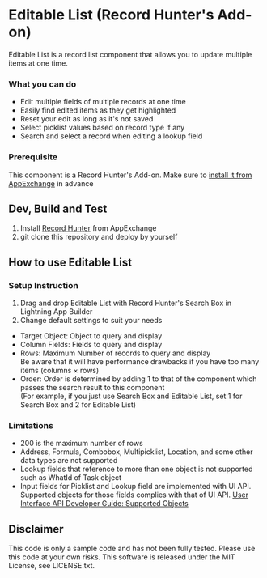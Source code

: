 # Editable List (Record Hunter's Add-on)

Editable List is a record list component that allows you to update multiple items at one time.

### What you can do
- Edit multiple fields of multiple records at one time
- Easily find edited items as they get highlighted
- Reset your edit as long as it's not saved
- Select picklist values based on record type if any
- Search and select a record when editing a lookup field

### Prerequisite
This component is a Record Hunter's Add-on. Make sure to [install it from AppExchange](https://appexchange.salesforce.com/appxListingDetail?listingId=a0N3A00000FR4jTUAT) in advance

## Dev, Build and Test

1. Install [Record Hunter](https://appexchange.salesforce.com/appxListingDetail?listingId=a0N3A00000FR4jTUAT) from AppExchange
2. git clone this repository and deploy by yourself

## How to use Editable List

### Setup Instruction
1. Drag and drop Editable List with Record Hunter's Search Box in Lightning App Builder
2. Change default settings to suit your needs
 - Target Object: Object to query and display
- Column Fields: Fields to query and display
- Rows: Maximum Number of records to query and display  
  Be aware that it will have performance drawbacks if you have too many items (columns × rows)
- Order:  Order is determined by adding 1 to that of the component which passes the search result to this component  
(For example, if you just use Search Box and Editable List, set 1 for Search Box and 2 for Editable List)

### Limitations
- 200 is the maximum number of rows
- Address, Formula, Combobox, Multipicklist, Location, and some other data types are not supported
- Lookup fields that reference to more than one object is not supported such as WhatId of Task object
- Input fields for Picklist and Lookup field are implemented with UI API. Supported objects for those fields complies with that of UI API. [User Interface API Developer Guide: Supported Objects](https://developer.salesforce.com/docs/atlas.en-us.uiapi.meta/uiapi/ui_api_get_started_supported_objects.htm)

## Disclaimer
This code is only a sample code and has not been fully tested. Please use this code at your own risks. This software is released under the MIT License, see LICENSE.txt.
